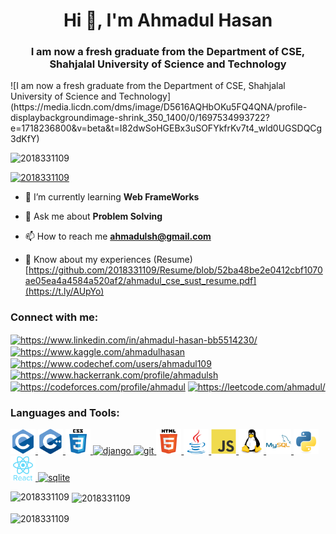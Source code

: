 <h1 align="center">Hi 👋, I'm Ahmadul Hasan</h1>
<h3 align="center">I am now a fresh graduate from the Department of CSE, Shahjalal University of Science and Technology</h3>
![I am now a fresh graduate from the Department of CSE, Shahjalal University of Science and Technology](https://media.licdn.com/dms/image/D5616AQHbOKu5FQ4QNA/profile-displaybackgroundimage-shrink_350_1400/0/1697534993722?e=1718236800&v=beta&t=I82dwSoHGEBx3uSOFYkfrKv7t4_wld0UGSDQCg3dKfY)

<p align="left"> <img src="https://komarev.com/ghpvc/?username=2018331109&label=Profile%20views&color=0e75b6&style=flat" alt="2018331109" /> </p>

<p align="left"> <a href="https://github.com/ryo-ma/github-profile-trophy"><img src="https://github-profile-trophy.vercel.app/?username=2018331109" alt="2018331109" /></a> </p>

- 🌱 I’m currently learning **Web FrameWorks**

- 💬 Ask me about **Problem Solving**

- 📫 How to reach me **ahmadulsh@gmail.com**

- 📄 Know about my experiences (Resume) [https://github.com/2018331109/Resume/blob/52ba48be2e0412cbf1070ae05ea4a4584a520af2/ahmadul_cse_sust_resume.pdf](https://t.ly/AUpYo)

<h3 align="left">Connect with me:</h3>
<p align="left">
<a href="https://linkedin.com/in/https://www.linkedin.com/in/ahmadul-hasan-bb5514230/" target="blank"><img align="center" src="https://raw.githubusercontent.com/rahuldkjain/github-profile-readme-generator/master/src/images/icons/Social/linked-in-alt.svg" alt="https://www.linkedin.com/in/ahmadul-hasan-bb5514230/" height="30" width="40" /></a>
<a href="https://kaggle.com/https://www.kaggle.com/ahmadulhasan" target="blank"><img align="center" src="https://raw.githubusercontent.com/rahuldkjain/github-profile-readme-generator/master/src/images/icons/Social/kaggle.svg" alt="https://www.kaggle.com/ahmadulhasan" height="30" width="40" /></a>
<a href="https://www.codechef.com/users/https://www.codechef.com/users/ahmadul109" target="blank"><img align="center" src="https://cdn.jsdelivr.net/npm/simple-icons@3.1.0/icons/codechef.svg" alt="https://www.codechef.com/users/ahmadul109" height="30" width="40" /></a>
<a href="https://www.hackerrank.com/https://www.hackerrank.com/profile/ahmadulsh" target="blank"><img align="center" src="https://raw.githubusercontent.com/rahuldkjain/github-profile-readme-generator/master/src/images/icons/Social/hackerrank.svg" alt="https://www.hackerrank.com/profile/ahmadulsh" height="30" width="40" /></a>
<a href="https://codeforces.com/profile/https://codeforces.com/profile/ahmadul" target="blank"><img align="center" src="https://raw.githubusercontent.com/rahuldkjain/github-profile-readme-generator/master/src/images/icons/Social/codeforces.svg" alt="https://codeforces.com/profile/ahmadul" height="30" width="40" /></a>
<a href="https://www.leetcode.com/https://leetcode.com/ahmadul/" target="blank"><img align="center" src="https://raw.githubusercontent.com/rahuldkjain/github-profile-readme-generator/master/src/images/icons/Social/leet-code.svg" alt="https://leetcode.com/ahmadul/" height="30" width="40" /></a>
</p>

<h3 align="left">Languages and Tools:</h3>
<p align="left"> <a href="https://www.cprogramming.com/" target="_blank" rel="noreferrer"> <img src="https://raw.githubusercontent.com/devicons/devicon/master/icons/c/c-original.svg" alt="c" width="40" height="40"/> </a> <a href="https://www.w3schools.com/cpp/" target="_blank" rel="noreferrer"> <img src="https://raw.githubusercontent.com/devicons/devicon/master/icons/cplusplus/cplusplus-original.svg" alt="cplusplus" width="40" height="40"/> </a> <a href="https://www.w3schools.com/css/" target="_blank" rel="noreferrer"> <img src="https://raw.githubusercontent.com/devicons/devicon/master/icons/css3/css3-original-wordmark.svg" alt="css3" width="40" height="40"/> </a> <a href="https://www.djangoproject.com/" target="_blank" rel="noreferrer"> <img src="https://cdn.worldvectorlogo.com/logos/django.svg" alt="django" width="40" height="40"/> </a> <a href="https://git-scm.com/" target="_blank" rel="noreferrer"> <img src="https://www.vectorlogo.zone/logos/git-scm/git-scm-icon.svg" alt="git" width="40" height="40"/> </a> <a href="https://www.w3.org/html/" target="_blank" rel="noreferrer"> <img src="https://raw.githubusercontent.com/devicons/devicon/master/icons/html5/html5-original-wordmark.svg" alt="html5" width="40" height="40"/> </a> <a href="https://www.java.com" target="_blank" rel="noreferrer"> <img src="https://raw.githubusercontent.com/devicons/devicon/master/icons/java/java-original.svg" alt="java" width="40" height="40"/> </a> <a href="https://developer.mozilla.org/en-US/docs/Web/JavaScript" target="_blank" rel="noreferrer"> <img src="https://raw.githubusercontent.com/devicons/devicon/master/icons/javascript/javascript-original.svg" alt="javascript" width="40" height="40"/> </a> <a href="https://www.linux.org/" target="_blank" rel="noreferrer"> <img src="https://raw.githubusercontent.com/devicons/devicon/master/icons/linux/linux-original.svg" alt="linux" width="40" height="40"/> </a> <a href="https://www.mysql.com/" target="_blank" rel="noreferrer"> <img src="https://raw.githubusercontent.com/devicons/devicon/master/icons/mysql/mysql-original-wordmark.svg" alt="mysql" width="40" height="40"/> </a> <a href="https://www.python.org" target="_blank" rel="noreferrer"> <img src="https://raw.githubusercontent.com/devicons/devicon/master/icons/python/python-original.svg" alt="python" width="40" height="40"/> </a> <a href="https://reactjs.org/" target="_blank" rel="noreferrer"> <img src="https://raw.githubusercontent.com/devicons/devicon/master/icons/react/react-original-wordmark.svg" alt="react" width="40" height="40"/> </a> <a href="https://www.sqlite.org/" target="_blank" rel="noreferrer"> <img src="https://www.vectorlogo.zone/logos/sqlite/sqlite-icon.svg" alt="sqlite" width="40" height="40"/> </a> </p>

<p><img align="left" src="https://github-readme-stats.vercel.app/api/top-langs?username=2018331109&show_icons=true&locale=en&layout=compact" alt="2018331109" /></p>

<p>&nbsp;<img align="center" src="https://github-readme-stats.vercel.app/api?username=2018331109&show_icons=true&locale=en" alt="2018331109" /></p>

<p><img align="center" src="https://github-readme-streak-stats.herokuapp.com/?user=2018331109&" alt="2018331109" /></p>

